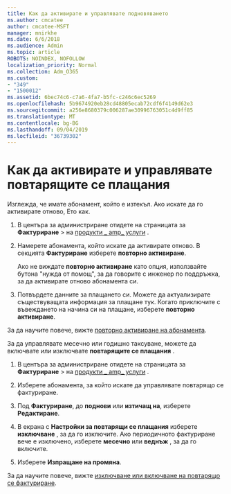 ```yaml
---
title: Как да активирате и управлявате подновяването
ms.author: cmcatee
author: cmcatee-MSFT
manager: mnirkhe
ms.date: 6/6/2018
ms.audience: Admin
ms.topic: article
ROBOTS: NOINDEX, NOFOLLOW
localization_priority: Normal
ms.collection: Adm_O365
ms.custom:
- "349"
- "1500012"
ms.assetid: 6bec74c6-c7a6-4fa7-b5fc-c246c6ec5269
ms.openlocfilehash: 5b9674920eb28cd48805ecab72cdf6f4149d62e3
ms.sourcegitcommit: a256e8680379c006287ae30996763051c4d9ff85
ms.translationtype: MT
ms.contentlocale: bg-BG
ms.lasthandoff: 09/04/2019
ms.locfileid: "36739302"
---
```

# <a name="how-to-reactivate-and-manage-recurring-billing"></a>Как да активирате и управлявате повтарящите се плащания

Изглежда, че имате абонамент, който е изтекъл. Ако искате да го активирате отново, Ето как.
  
1. В центъра за администриране отидете на страницата за **Фактуриране** \> на [продукти _ amp_ услуги](https://go.microsoft.com/fwlink/p/?linkid=842054) .

2. Намерете абонамента, който искате да активирате отново. В секцията **Фактуриране** изберете **повторно активиране**.

    Ако не виждате **повторно активиране** като опция, използвайте бутона "нужда от помощ", за да говорите с инженер по поддръжка, за да активирате отново абонамента си.

3. Потвърдете данните за плащането си. Можете да актуализирате съществуващата информация за плащане тук. Когато приключите с въвеждането на начина си на плащане, изберете **повторно активиране**.

За да научите повече, вижте [повторно активиране на абонамента](https://docs.microsoft.com//office365/admin/subscriptions-and-billing/reactivate-your-subscription). 

За да управлявате месечно или годишно таксуване, можете да включвате или изключвате **повтарящите се плащания** .
  
1. В центъра за администриране отидете на страницата за **Фактуриране** \> на [продукти _ amp_ услуги](https://go.microsoft.com/fwlink/p/?linkid=842054) .

2. Изберете абонамента, за който искате да управлявате повтарящо се фактуриране.

3. Под **Фактуриране**, до **поднови** или **изтичащ на**, изберете **Редактиране**.

4. В екрана с **Настройки за повтарящи се плащания** изберете **изключване** , за да го изключите. Ако периодичното фактуриране вече е изключено, изберете **месечно** или **веднъж** , за да го включите.

5. Изберете **Изпращане на промяна**.

За да научите повече, вижте [изключване или включване на повтарящо се фактуриране](https://docs.microsoft.com/office365/admin/subscriptions-and-billing/renew-your-subscription#turn-recurring-billing-off-or-on).